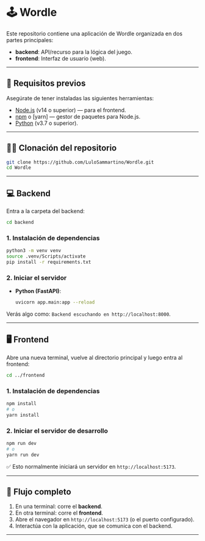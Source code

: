 # 🕹️ Wordle

Este repositorio contiene una aplicación de Wordle organizada en dos partes principales:

- **backend**: API/recurso para la lógica del juego.
- **frontend**: Interfaz de usuario (web).

---

## 🎯 Requisitos previos

Asegúrate de tener instaladas las siguientes herramientas:

- [Node.js](https://nodejs.org) (v14 o superior) — para el frontend.
- [npm](https://www.npmjs.com) o [yarn] — gestor de paquetes para Node.js.
- [Python](https://www.python.org) (v3.7 o superior).

---

## ⛓️‍💥 Clonación del repositorio

```bash
git clone https://github.com/LuloSammartino/Wordle.git
cd Wordle
```

---

## 💻 Backend

Entra a la carpeta del backend:

```bash
cd backend
```

### 1. Instalación de dependencias


  ```bash
  python3 -m venv venv
  source .venv/Scripts/activate    
  pip install -r requirements.txt
  ```

### 2. Iniciar el servidor

- **Python (FastAPI)**:
  ```bash
  uvicorn app.main:app --reload
  ```

Verás algo como: `Backend escuchando en http://localhost:8000`.

---

## 🖥️ Frontend

Abre una nueva terminal, vuelve al directorio principal y luego entra al frontend:

```bash
cd ../frontend
```

### 1. Instalación de dependencias

```bash
npm install
# o
yarn install
```


### 2. Iniciar el servidor de desarrollo

```bash
npm run dev
# o
yarn run dev
```

✅ Esto normalmente iniciará un servidor en `http://localhost:5173`.

---

##  🧬 Flujo completo

1. En una terminal: corre el **backend**.
2. En otra terminal: corre el **frontend**.
3. Abre el navegador en `http://localhost:5173` (o el puerto configurado).
4. Interactúa con la aplicación, que se comunica con el backend.

---





